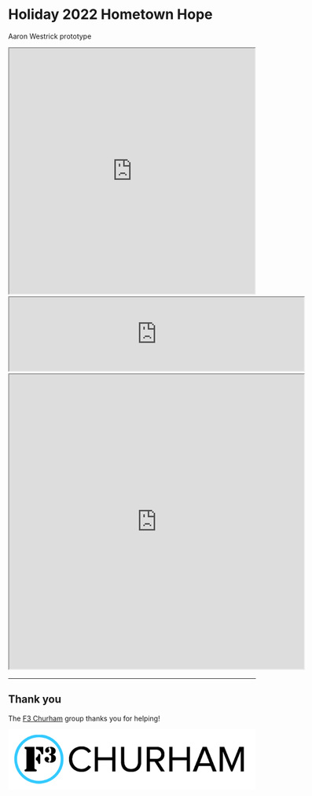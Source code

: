 # Holiday 2022 Hometown Hope

Aaron Westrick prototype

<iframe src="https://www.gofundme.com/f/r789r-testing-out-gofundme/widget/large/" title="W3Schools Free Online Web Tutorials" width="500" height="500"></iframe>

<iframe src="https://www.gofundme.com/f/lets-bless-elizabeth/widget/large/" title="W3Schools Free Online Web Tutorials" width="600"></iframe>

<iframe src="https://www.gofundme.com/f/pom-pom-squad-replace-stolen-gear/widget/large/" title="W3Schools Free Online Web Tutorials" width="600" height="600"></iframe>


---

## Thank you

The [F3 Churham](https://f3churham.com/) group thanks you for helping!

![f3 logo](f3_churham_logo.png)
